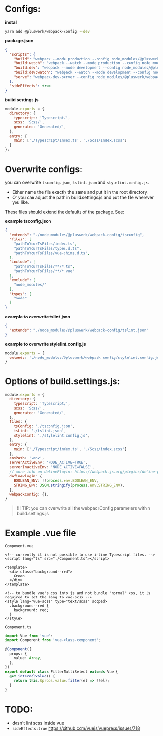# Configs:

**install**
````bash
yarn add @pluswerk/webpack-config --dev
````
**package.json**
````json
{
  "scripts": {
    "build": "webpack --mode production --config node_modules/@pluswerk/webpack-config/webpack.config.js --hide-modules",
    "build:watch": "webpack --watch --mode production --config node_modules/@pluswerk/webpack-config/webpack.config.js --hide-modules",
    "build:dev": "webpack --mode development --config node_modules/@pluswerk/webpack-config/webpack.config.js --hide-modules",
    "build:dev:watch": "webpack --watch --mode development --config node_modules/@pluswerk/webpack-config/webpack.config.js --hide-modules",
    "serve": "webpack-dev-server --config node_modules/@pluswerk/webpack-config/webpack.hmr.config.js --mode development --colors --progress --inline --hide-modules"
  },
  "sideEffects": true
}
````

**build.settings.js**
````js
module.exports = {
  directory: {
    typescript: 'Typescript/',
    scss: 'Scss/',
    generated: 'Generated/',
  },
  entry: {
    main: ['./Typescript/index.ts', './Scss/index.scss']
  }
};
````

# Overwrite configs:
you can overwrite `tsconfig.json`, `tslint.json` and `stylelint.config.js`.
- Either name the file exactly the same and put it in the root directory.
- Or you can adjust the path in build.settings.js and put the file wherever you like.

These files should extend the defaults of the package. See:

**example tsconfig.json**
````json
{
  "extends": "./node_modules/@pluswerk/webpack-config/tsconfig",
  "files": [
    "pathToYourTsFiles/index.ts",
    "pathToYourTsFiles/types.d.ts",
    "pathToYourTsFiles/vue-shims.d.ts",
  ],
  "include": [
    "pathToYourTsFiles/**/*.ts",
    "pathToYourTsFiles/**/*.vue"
  ],
  "exclude": [
    "node_modules/"
  ],
  "types": [
    "node"
  ]
}
````

**example to overwrite tslint.json**
````json
{
  "extends": "./node_modules/@pluswerk/webpack-config/tslint.json"
}
````

**example to overwrite stylelint.config.js**
````js
module.exports = {
  extends: './node_modules/@pluswerk/webpack-config/stylelint.config.js'
}
````


# Options of build.settings.js:
````js
module.exports = {
  directory: {
    typescript: 'Typescript/',
    scss: 'Scss/',
    generated: 'Generated/',
  },
  files: {
    tsConfig: './tsconfig.json',
    tsLint: './tslint.json',
    stylelint: './stylelint.config.js',
  },
  entry: {
    main: ['./Typescript/index.ts', './Scss/index.scss']
  },
  envPath: '.env',
  serverActiveEnv: 'NODE_ACTIVE=TRUE',
  serverInactiveEnv: 'NODE_ACTIVE=FALSE',
  // more info on definePlugin: https://webpack.js.org/plugins/define-plugin/
  definePlugin: {
    BOOLEAN_ENV: !!process.env.BOOLEAN_ENV,
    STRING_ENV: JSON.stringify(process.env.STRING_ENV),
  },
  webpackConfig: {},
}
````

> !!! TIP: you can overwrite all the webpackConfig parameters within build.settings.js

# Example .vue file

`Component.vue`
````.vue
<!-- currently it is not possible to use inline Typescript files. -->
<script lang="ts" src="./Component.ts"></script>

<template>
  <div class="background--red">
    Green
  </div>
</template>

<!-- to bundle vue's css into js and not bundle "normal" css, it is required to set the lang to vue-scss -->
<style lang="vue-scss" type="text/scss" scoped>
  .background--red { 
    background: red;
  }
</style>
````

`Component.ts`
````typescript
import Vue from 'vue';
import Component from 'vue-class-component';

@Component({
  props: {
    value: Array,
  },
})
export default class FilterMultiSelect extends Vue {
  get internalValue() {
    return this.$props.value.filter(el => !!el);
  }
}
````

# TODO:
- dosn't lint scss inside vue
- `sideEffects:true` https://github.com/vuejs/vuepress/issues/718
